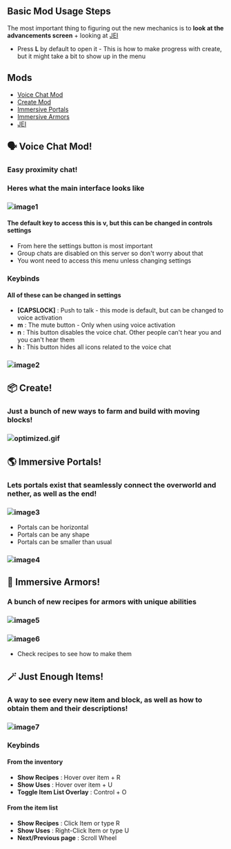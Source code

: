 ## **Basic Mod Usage Steps**
The most important thing to figuring out the new mechanics is to **look at the advancements screen** + looking at [JEI](#-just-enough-items)
- Press **L** by default to open it - This is how to make progress with create, but it might take a bit to show up in the menu

## Mods
- [Voice Chat Mod](#-voice-chat-mod)
- [Create Mod](#-create)
- [Immersive Portals](#-immersive-portals)
- [Immersive Armors](#-immersive-armors)
- [JEI](#-just-enough-items)

## 🗣 Voice Chat Mod!
### Easy proximity chat!
### Heres what the main interface looks like
### ![image1](https://i.imgur.com/TCCHTl8.png)
#### The default key to access this is **v**, but this can be changed in controls settings
- From here the settings button is most important
- Group chats are disabled on this server so don't worry about that
- You wont need to access this menu unless changing settings
### Keybinds
#### All of these can be changed in settings
- **[CAPSLOCK]** : Push to talk - this mode is default, but can be changed to voice activation
- **m** : The mute button - Only when using voice activation
- **n** : This button disables the voice chat. Other people can't hear you and you can't hear them
- **h** : This button hides all icons related to the voice chat
### ![image2](https://i.imgur.com/TMyfSYU.png)

## 📦 Create!
### Just a bunch of new ways to farm and build with moving blocks!
### ![optimized.gif](https://github.com/EGirlEnthusiast/next-steps/blob/main/optimized.gif)

## 🌎 Immersive Portals!
### Lets portals exist that seamlessly connect the overworld and nether, as well as the end!
### ![image3](https://i.loli.net/2021/11/20/oRJmMSTIWCEprD3.png)
- Portals can be horizontal
- Portals can be any shape
- Portals can be smaller than usual
### ![image4](https://i.loli.net/2021/11/20/QrFmWA3lOjk7f2N.png)

## 🥷 Immersive Armors!
### A bunch of new recipes for armors with unique abilities
### ![image5](https://i.postimg.cc/YqbX8fpT/image.png)
### ![image6](https://i.postimg.cc/8kwBVpq6/image.png)
- Check recipes to see how to make them

## 🪄 Just Enough Items!
### A way to see every new item and block, as well as how to obtain them and their descriptions!
### ![image7](https://i.postimg.cc/xdHhsJpH/image.png)
### Keybinds
#### From the inventory
- **Show Recipes** : Hover over item + R
- **Show Uses** : Hover over item + U
- **Toggle Item List Overlay** : Control + O
#### From the item list
- **Show Recipes** : Click Item or type R
- **Show Uses** : Right-Click Item or type U
- **Next/Previous page** : Scroll Wheel
